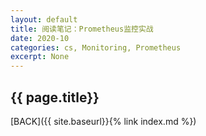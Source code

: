 ```yaml
---
layout: default
title: 阅读笔记：Prometheus监控实战
date: 2020-10
categories: cs, Monitoring, Prometheus
excerpt: None
---
```


## {{ page.title}}

[BACK]({{ site.baseurl}}{% link index.md %})